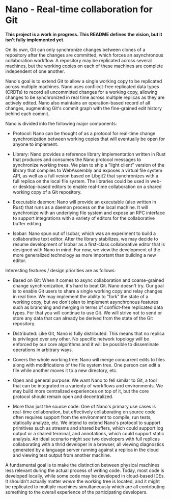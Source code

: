 # Nano - Real-time collaboration for Git

**This project is a work in progress. This README defines the vision, but it isn't fully implemented yet.**

On its own, Git can only synchronize changes between clones of a repository after the changes are committed, which forces an asynchronous collaboration workflow. A repository may be replicated across several machines, but the working copies on each of these machines are complete independent of one another.

Nano's goal is to extend Git to allow a single working copy to be replicated across multiple machines. Nano uses conflicct-free replicated data types (CRDTs) to record all uncommitted changes for a working copy, allowing changes to be synchronized in real time across multiple replicas as they are actively edited. Nano also maintains an operation-based record of all changes, augmenting Git's commit graph with the fine-grained edit history behind each commit.

Nano is divided into the following major components:

* Protocol: Nano can be thought of as a protocol for real-time change synchronization between working copies that will eventually be open for anyone to implement.

* Library: Nano provides a reference library implementation written in Rust that produces and consumes the Nano protocol messages to synchronize working trees. We plan to ship a "light client" version of the library that compiles to WebAssembly and exposes a virtual file system API, as well as a full vesion based on Libgit2 that synchronizes with a full replica on the local file system. The libraries could be used in web- or desktop-based editors to enable real-time collaboration on a shared working copy of a Git repository.

* Executable daemon: Nano will provide an executable (also written in Rust) that runs as a daemon process on the local machine. It will synchronize with an underlying file system and expose an RPC interface to support integrations with a variety of editors for the collaborative buffer editing.

* Isobar: Nano spun out of Isobar, which was an experiment to build a collaborative text editor. After the library stabilizes, we may decide to resume development of Isobar as a first-class collaborative editor that is designed with Nano in mind. For now, we view the development of the more generalized technology as more important than building a new editor.

Interesting features / design priorities are as follows:

* Based on Git: When it comes to async collaboration and coarse-grained change synchronization, it's hard to beat Git. Nano doesn't try. Our goal is to enable Git users to share a single working copy and relay changes in real time. We may implement the ability to "fork" the state of a working copy, but we don't plan to implement asynchronous features such as branching and merging in terms of conflict-free replicated data types. For that you will continue to use Git. We will strive not to send or store any data that can already be derived from the state of the Git repository.

* Distributed: Like Git, Nano is fully distributed. This means that no replica is privileged over any other. No specific network topology will be enforced by our core algorithms and it will be possible to disseminate operations in arbitrary ways.

* Covers the whole working tree: Nano will merge concurrent edits to files along with modifications of the file system tree. One person can edit a file while another moves it to a new directory, etc.

* Open and general purpose: We want Nano to fell similar to Git, a tool that can be integrated in a varienty of workflows and environments. We may build more centralized experiences on top of it, but the core protocol should remain open and decentralized.

* More than just the source code: One of Nano's primary use cases is real-time collaboration, but effectively collaborating on source code often requires support from the environment to compile, run tests, statically analyze, etc. We intend to extend Nano's protocol to support primitives such as streams and shared buffers, which could support log output or a shared terminal, and annotations, which could support static analysis. An ideal scenario might see two developers with full replicas collaborating with a thrid developer in a browser, all viewing diagnostics generated by a language server running against a replica in the cloud and viewing test output from another machine.

A fundamental goal is to make the distinction between physical machines less relevant during the actual process of writing code. Today, most code is developed locally, while some code may be developed in cloud-based IDEs. It shouldn't actually matter *where* the working tree is located, and it might be replicated to multiple machines simultaneously which are all contributing something to the overall experience of the participating developers.
